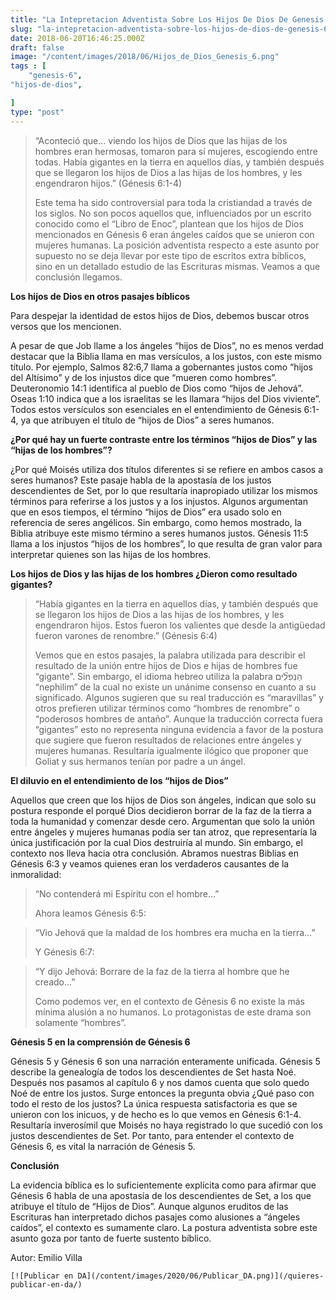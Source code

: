 ```yaml
---
title: "La Intepretacion Adventista Sobre Los Hijos De Dios De Genesis 6"
slug: "la-intepretacion-adventista-sobre-los-hijos-de-dios-de-genesis-6"
date: 2018-06-20T16:46:25.000Z
draft: false
image: "/content/images/2018/06/Hijos_de_Dios_Genesis_6.png"
tags : [
    "genesis-6",
"hijos-de-dios",

]
type: "post"
---
```


   
>  “Aconteció que… viendo los hijos de Dios que las hijas de los hombres eran hermosas, tomaron para sí mujeres, escogiendo entre todas. Había gigantes en la tierra en aquellos días, y también después que se llegaron los hijos de Dios a las hijas de los hombres, y les engendraron hijos.” (Génesis 6:1-4)
> 
>   Este tema ha sido controversial para toda la cristiandad a través de los siglos. No son pocos aquellos que, influenciados por un escrito conocido como el “Libro de Enoc”, plantean que los hijos de Dios mencionados en Génesis 6 eran ángeles caídos que se unieron con mujeres humanas. La posición adventista respecto a este asunto por supuesto no se deja llevar por este tipo de escritos extra bíblicos, sino en un detallado estudio de las Escrituras mismas. Veamos a que conclusión llegamos.

 **Los hijos de Dios en otros pasajes bíblicos**

 Para despejar la identidad de estos hijos de Dios, debemos buscar otros versos que los mencionen.

 A pesar de que Job llame a los ángeles “hijos de Dios”, no es menos verdad destacar que la Biblia llama en mas versículos, a los justos, con este mismo título. Por ejemplo, Salmos 82:6,7 llama a gobernantes justos como “hijos del Altísimo” y de los injustos dice que “mueren como hombres”. Deuteronomio 14:1 identifica al pueblo de Dios como “hijos de Jehová”. Oseas 1:10 indica que a los israelitas se les llamara “hijos del Dios viviente”. Todos estos versículos son esenciales en el entendimiento de Génesis 6:1-4, ya que atribuyen el título de “hijos de Dios” a seres humanos.

 **¿Por qué hay un fuerte contraste entre los términos “hijos de Dios” y las “hijas de los hombres”?**

 ¿Por qué Moisés utiliza dos títulos diferentes si se refiere en ambos casos a seres humanos? Este pasaje habla de la apostasía de los justos descendientes de Set, por lo que resultaría inapropiado utilizar los mismos términos para referirse a los justos y a los injustos. Algunos argumentan que en esos tiempos, el término “hijos de Dios” era usado solo en referencia de seres angélicos. Sin embargo, como hemos mostrado, la Biblia atribuye este mismo término a seres humanos justos. Génesis 11:5 llama a los injustos “hijos de los hombres”, lo que resulta de gran valor para interpretar quienes son las hijas de los hombres.

 **Los hijos de Dios y las hijas de los hombres ¿Dieron como resultado gigantes?**

  
>  “Había gigantes en la tierra en aquellos días, y también después que se llegaron los hijos de Dios a las hijas de los hombres, y les engendraron hijos. Estos fueron los valientes que desde la antigüedad fueron varones de renombre.” (Génesis 6:4)
> 
>   Vemos que en estos pasajes, la palabra utilizada para describir el resultado de la unión entre hijos de Dios e hijas de hombres fue “gigante”. Sin embargo, el idioma hebreo utiliza la palabra הַנְּפִלִ֞ים “nephilim” de la cual no existe un unánime consenso en cuanto a su significado. Algunos sugieren que su real traducción es “maravillas” y otros prefieren utilizar términos como “hombres de renombre” o “poderosos hombres de antaño”. Aunque la traducción correcta fuera “gigantes” esto no representa ninguna evidencia a favor de la postura que sugiere que fueron resultados de relaciones entre ángeles y mujeres humanas. Resultaría igualmente ilógico que proponer que Goliat y sus hermanos tenían por padre a un ángel.

 **El diluvio en el entendimiento de los “hijos de Dios”**

 Aquellos que creen que los hijos de Dios son ángeles, indican que solo su postura responde el porqué Dios decidieron borrar de la faz de la tierra a toda la humanidad y comenzar desde cero. Argumentan que solo la unión entre ángeles y mujeres humanas podía ser tan atroz, que representaría la única justificación por la cual Dios destruiría al mundo. Sin embargo, el contexto nos lleva hacia otra conclusión. Abramos nuestras Biblias en Génesis 6:3 y veamos quienes eran los verdaderos causantes de la inmoralidad:

 
>  “No contenderá mi Espíritu con el hombre…”
> 
>   Ahora leamos Génesis 6:5:

 
>  “Vio Jehová que la maldad de los hombres era mucha en la tierra…”
> 
>   Y Génesis 6:7:

 
>  “Y dijo Jehová: Borrare de la faz de la tierra al hombre que he creado…”
> 
>   Como podemos ver, en el contexto de Génesis 6 no existe la más mínima alusión a no humanos. Lo protagonistas de este drama son solamente “hombres”.

 **Génesis 5 en la comprensión de Génesis 6**

 Génesis 5 y Génesis 6 son una narración enteramente unificada. Génesis 5 describe la genealogía de todos los descendientes de Set hasta Noé. Después nos pasamos al capítulo 6 y nos damos cuenta que solo quedo Noé de entre los justos. Surge entonces la pregunta obvia ¿Qué paso con todo el resto de los justos? La única respuesta satisfactoria es que se unieron con los inicuos, y de hecho es lo que vemos en Génesis 6:1-4. Resultaría inverosímil que Moisés no haya registrado lo que sucedió con los justos descendientes de Set. Por tanto, para entender el contexto de Génesis 6, es vital la narración de Génesis 5.

 **Conclusión**

 La evidencia bíblica es lo suficientemente explícita como para afirmar que Génesis 6 habla de una apostasía de los descendientes de Set, a los que atribuye el título de “Hijos de Dios”. Aunque algunos eruditos de las Escrituras han interpretado dichos pasajes como alusiones a “ángeles caídos”, el contexto es sumamente claro. La postura adventista sobre este asunto goza por tanto de fuerte sustento bíblico.

 Autor: Emilio Villa

    [![Publicar en DA](/content/images/2020/06/Publicar_DA.png)](/quieres-publicar-en-da/) 